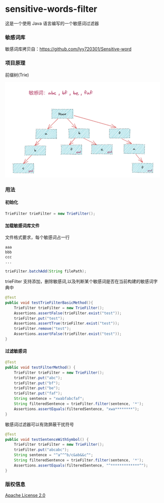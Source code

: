 # sensitive-words-filter

这是一个使用 Java 语言编写的一个敏感词过滤器

### 敏感词库

敏感词库拷贝自：https://github.com/lyy720301/Sensitive-word





### 项目原理

前缀树(Trie)

![trie](https://github.com/jinrunheng/my-img/blob/main/img/trie.png)

### 用法

#### 初始化

```java
TrieFilter trieFilter = new TrieFilter();
```


#### 加载敏感词库文件

文件格式要求，每个敏感词占一行
```text
aaa
bbb
ccc
...
```

```java
trieFilter.batchAdd(String filePath);
```
trieFilter 支持添加，删除敏感词,以及判断某个敏感词是否在当前构建的敏感词字典中
```java
@Test
public void testTrieFilterBasicMethod(){
    TrieFilter trieFilter = new TrieFilter();
    Assertions.assertFalse(trieFilter.exist("test"));
    trieFilter.put("test");
    Assertions.assertTrue(trieFilter.exist("test"));
    trieFilter.remove("test");
    Assertions.assertFalse(trieFilter.exist("test"));
}
```
#### 过滤敏感词
```java
@Test
public void testFilterMethod() {
    TrieFilter trieFilter = new TrieFilter();
    trieFilter.put("abc");
    trieFilter.put("bf");
    trieFilter.put("be");
    trieFilter.put("faf");
    String sentence = "xwabfabcfaf";
    String filteredSentence = trieFilter.filter(sentence, '*');
    Assertions.assertEquals(filteredSentence, "xwa********");
}
```
敏感词过滤器可以有效屏蔽干扰符号
```java
@Test
public void testSentenceWithSymbol() {
    TrieFilter trieFilter = new TrieFilter();
    trieFilter.put("abcabc");
    String sentence = "^a^^^b/c&ab&&c^";
    String filteredSentence = trieFilter.filter(sentence, '*');
    Assertions.assertEquals(filteredSentence, "^*************^");
}
```
### 版权信息
[Apache License 2.0](https://github.com/jinrunheng/sensitive-words-filter/blob/main/LICENSE)











